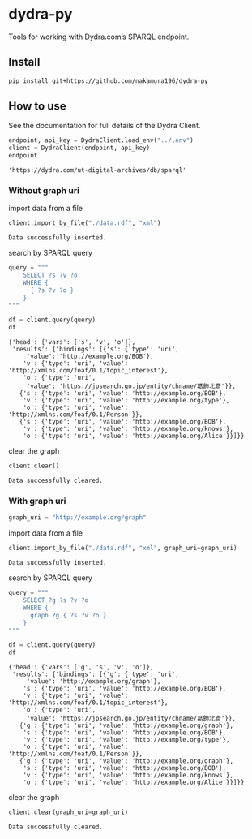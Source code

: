dydra-py
================

<!-- WARNING: THIS FILE WAS AUTOGENERATED! DO NOT EDIT! -->

Tools for working with Dydra.com’s SPARQL endpoint.

## Install

``` sh
pip install git+https://github.com/nakamura196/dydra-py
```

## How to use

See the documentation for full details of the Dydra Client.

``` python
endpoint, api_key = DydraClient.load_env("../.env")
client = DydraClient(endpoint, api_key)
endpoint
```

    'https://dydra.com/ut-digital-archives/db/sparql'

### Without graph uri

import data from a file

``` python
client.import_by_file("./data.rdf", "xml")
```

    Data successfully inserted.

search by SPARQL query

``` python
query = """
    SELECT ?s ?v ?o
    WHERE { 
      { ?s ?v ?o }
    }
"""

df = client.query(query)
df
```

    {'head': {'vars': ['s', 'v', 'o']},
     'results': {'bindings': [{'s': {'type': 'uri',
         'value': 'http://example.org/BOB'},
        'v': {'type': 'uri', 'value': 'http://xmlns.com/foaf/0.1/topic_interest'},
        'o': {'type': 'uri',
         'value': 'https://jpsearch.go.jp/entity/chname/葛飾北斎'}},
       {'s': {'type': 'uri', 'value': 'http://example.org/BOB'},
        'v': {'type': 'uri', 'value': 'http://example.org/type'},
        'o': {'type': 'uri', 'value': 'http://xmlns.com/foaf/0.1/Person'}},
       {'s': {'type': 'uri', 'value': 'http://example.org/BOB'},
        'v': {'type': 'uri', 'value': 'http://example.org/knows'},
        'o': {'type': 'uri', 'value': 'http://example.org/Alice'}}]}}

clear the graph

``` python
client.clear()
```

    Data successfully cleared.

### With graph uri

``` python
graph_uri = "http://example.org/graph"
```

import data from a file

``` python
client.import_by_file("./data.rdf", "xml", graph_uri=graph_uri)
```

    Data successfully inserted.

search by SPARQL query

``` python
query = """
    SELECT ?g ?s ?v ?o
    WHERE { 
      graph ?g { ?s ?v ?o }
    }
"""

df = client.query(query)
df
```

    {'head': {'vars': ['g', 's', 'v', 'o']},
     'results': {'bindings': [{'g': {'type': 'uri',
         'value': 'http://example.org/graph'},
        's': {'type': 'uri', 'value': 'http://example.org/BOB'},
        'v': {'type': 'uri', 'value': 'http://xmlns.com/foaf/0.1/topic_interest'},
        'o': {'type': 'uri',
         'value': 'https://jpsearch.go.jp/entity/chname/葛飾北斎'}},
       {'g': {'type': 'uri', 'value': 'http://example.org/graph'},
        's': {'type': 'uri', 'value': 'http://example.org/BOB'},
        'v': {'type': 'uri', 'value': 'http://example.org/type'},
        'o': {'type': 'uri', 'value': 'http://xmlns.com/foaf/0.1/Person'}},
       {'g': {'type': 'uri', 'value': 'http://example.org/graph'},
        's': {'type': 'uri', 'value': 'http://example.org/BOB'},
        'v': {'type': 'uri', 'value': 'http://example.org/knows'},
        'o': {'type': 'uri', 'value': 'http://example.org/Alice'}}]}}

clear the graph

``` python
client.clear(graph_uri=graph_uri)
```

    Data successfully cleared.
